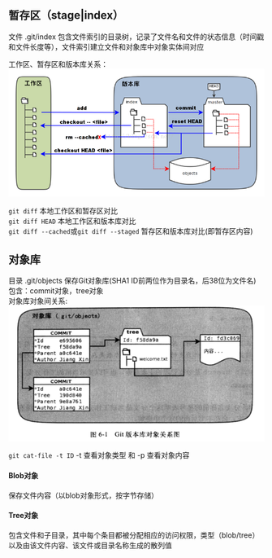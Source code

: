 

暂存区（stage|index）
-------
文件 .git/index 包含文件索引的目录树，记录了文件名和文件的状态信息（时间戳和文件长度等），文件索引建立文件和对象库中对象实体间对应

工作区、暂存区和版本库关系：
![关系](../images/git_stage.png)

`git diff` 本地工作区和暂存区对比<br>
`git diff HEAD` 本地工作区和版本库对比<br>
`git diff --cached`或`git diff --staged` 暂存区和版本库对比(即暂存区内容)

对象库
------------
目录 .git/objects 保存Git对象库(SHA1 ID前两位作为目录名，后38位为文件名)<br>
包含：commit对象，tree对象<br>
对象库对象间关系:
![对象库对象间关系](../images/objectRepo.png)

`git cat-file -t ID`
-t 查看对象类型 和 -p 查看对象内容

#### Blob对象
保存文件内容（以blob对象形式，按字节存储）

#### Tree对象
包含文件和子目录，其中每个条目都被分配相应的访问权限，类型（blob/tree）以及由该文件内容、该文件或目录名称生成的散列值
